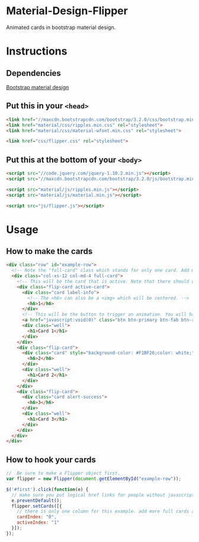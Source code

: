 # Material-Design-Flipper
Animated cards in bootstrap material design.

# Instructions
## Dependencies


[Bootstrap material design](http://fezvrasta.github.io/bootstrap-material-design/)


## Put this in your ```<head>```
```html
<link href="//maxcdn.bootstrapcdn.com/bootstrap/3.2.0/css/bootstrap.min.css" rel="stylesheet">
<link href="material/css/ripples.min.css" rel="stylesheet">
<link href="material/css/material-wfont.min.css" rel="stylesheet">

<link href="css/flipper.css" rel="stylesheet">
```
## Put this at the bottom of your ```<body>```
```html
<script src="//code.jquery.com/jquery-1.10.2.min.js"></script>
<script src="//maxcdn.bootstrapcdn.com/bootstrap/3.2.0/js/bootstrap.min.js"></script>

<script src="material/js/ripples.min.js"></script>
<script src="material/js/material.min.js"></script>

<script src="js/flipper.js"></script>
```

# Usage
## How to make the cards

```html
<div class="row" id="example-row">
  <!-- Note the "full-card" class which stands for only one card. Add multiple "full-card" for more cards.  -->
  <div class="col-xs-12 col-md-4 full-card">
    <!-- This will be the card that is active. Note that there should only be one card active. -->
    <div class="flip-card active-card">
      <div class="card label-info">
        <!-- The <h6> can also be a <img> which will be centered. -->
        <h6>1</h6>
      </div>
      <!-- This will be the button to trigger an animation. You will have to hook it yourself! -->
      <a href="javascript:void(0)" class="btn btn-primary btn-fab btn-raised icon-material-replay" id="first"></a>
      <div class="well">
        <h1>Card 1</h1>
      </div>
    </div>
    <div class="flip-card">
      <div class="card" style="background-color: #F1BF26;color: white;">
        <h6>2</h6>
      </div>
      <div class="well">
        <h1>Card 2</h1>
      </div>
    </div>
    <div class="flip-card">
      <div class="card alert-success">
        <h6>3</h6>
      </div>
      <div class="well">
        <h1>Card 3</h1>
      </div>
    </div>
  </div>
</div>
```

## How to hook your cards
```javascript
//  Be sure to make a Flipper object first.
var flipper = new Flipper(document.getElementById("example-row"));

$('#first').click(function(e) {
  // make sure you put logical href links for people without javascript
  e.preventDefault();
  flipper.setCards([{
    // there is only one column for this example. add more full cards and then add here dictionaries to switch them.
    cardIndex: "0",
    activeIndex: "1"
  }]);
});

```
